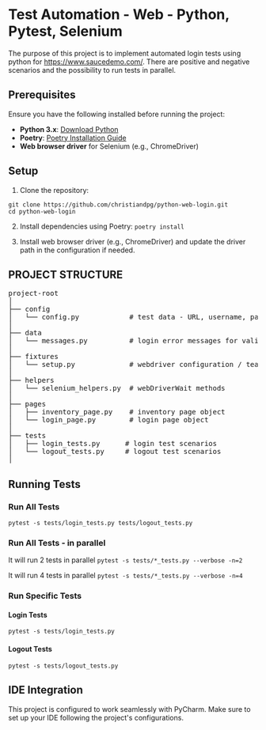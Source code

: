 # Test Automation - Web - Python, Pytest, Selenium
The purpose of this project is to implement automated login tests using python for https://www.saucedemo.com/.
There are positive and negative scenarios and the possibility to run tests in parallel.

## Prerequisites
Ensure you have the following installed before running the project:

- **Python 3.x**: [Download Python](https://www.python.org/downloads/)
- **Poetry**: [Poetry Installation Guide](https://python-poetry.org/docs/#installation)
- **Web browser driver** for Selenium (e.g., ChromeDriver)

## Setup
1. Clone the repository:
``````
git clone https://github.com/christiandpg/python-web-login.git
cd python-web-login
``````

2. Install dependencies using Poetry:
```poetry install```

3. Install web browser driver (e.g., ChromeDriver) and update the driver path in the configuration if needed.

## PROJECT STRUCTURE
<pre>
project-root
│
├── config
│   └── config.py            # test data - URL, username, password
│   
├── data
│   └── messages.py          # login error messages for validation 
│
├── fixtures
│   └── setup.py             # webdriver configuration / teardown 
│
├── helpers
│   └── selenium_helpers.py  # webDriverWait methods
│
├── pages
│   ├── inventory_page.py    # inventory page object
│   └── login_page.py        # login page object
│
├── tests
│   ├── login_tests.py      # login test scenarios
│   └── logout_tests.py     # logout test scenarios
│
</pre>

## Running Tests
### Run All Tests
```pytest -s tests/login_tests.py tests/logout_tests.py```

### Run All Tests - in parallel
It will run 2 tests in parallel
```pytest -s tests/*_tests.py --verbose -n=2```

It will run 4 tests in parallel
```pytest -s tests/*_tests.py --verbose -n=4```

### Run Specific Tests
#### Login Tests
```pytest -s tests/login_tests.py```

#### Logout Tests
```pytest -s tests/logout_tests.py```

## IDE Integration
This project is configured to work seamlessly with PyCharm. Make sure to set up your IDE following the project's configurations.
